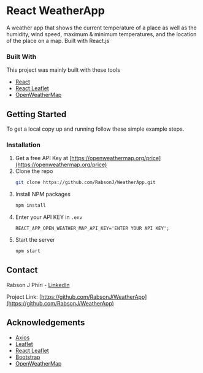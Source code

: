 # React WeatherApp

A weather app that shows the current temperature of a place as well as the humidity, wind speed, maximum & minimum temperatures, and the location of the place on a map. Built with React.js

### Built With

This project was mainly built with these tools
* [React](https://reactjs.org/)
* [React Leaflet](https://react-leaflet.js.org/)
* [OpenWeatherMap](https://openweathermap.org/)



<!-- GETTING STARTED -->
## Getting Started

To get a local copy up and running follow these simple example steps.
### Installation

1. Get a free API Key at [https://openweathermap.org/price](https://openweathermap.org/price)
2. Clone the repo
   ```sh
   git clone https://github.com/RabsonJ/WeatherApp.git
   ```
3. Install NPM packages
   ```sh
   npm install
   ```
4. Enter your API KEY in `.env`
   ```JS
   REACT_APP_OPEN_WEATHER_MAP_API_KEY='ENTER YOUR API KEY';
   ```
5. Start the server
   ```sh
   npm start
   ```

<!-- CONTACT -->
## Contact

Rabson J Phiri - [LinkedIn](https://www.linkedin.com/in/rabsonjphiri)

Project Link: [https://github.com/RabsonJ/WeatherApp](https://github.com/RabsonJ/WeatherApp)


## Acknowledgements
* [Axios](https://github.com/axios/axios)
* [Leaflet](https://leafletjs.com/)
* [React Leaflet](https://react-leaflet.js.org/)
* [Bootstrap](https://getbootstrap.com/)
* [OpenWeatherMap](https://openweathermap.org/)
